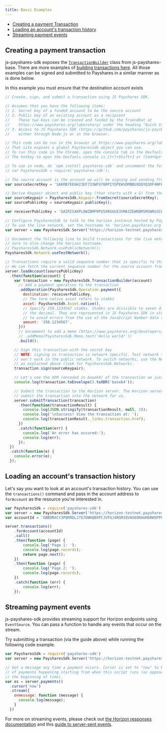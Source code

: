 ```yaml
---
title: Basic Examples
---
```


- [Creating a payment Transaction](#creating-a-payment-transaction)
- [Loading an account's transaction history](#loading-an-accounts-transaction-history)
- [Streaming payment events](#streaming-payment-events)

## Creating a payment transaction

js-payshares-sdk exposes the [`TransactionBuilder`](https://github.com/payshares/js-payshares-base/blob/master/src/transaction_builder.js) class from js-payshares-base.  There are more examples of [building transactions here](https://www.payshares.org/developers/js-payshares-base/learn/base-examples.html). All those examples can be signed and submitted to Payshares in a similar manner as is done below.

In this example you must ensure that the destination account exists

```javascript
// Create, sign, and submit a transaction using JS Payshares SDK.

// Assumes that you have the following items:
// 1. Secret key of a funded account to be the source account
// 2. Public key of an existing account as a recipient
//    These two keys can be created and funded by the friendbot at
//    https://www.payshares.org/laboratory/ under the heading "Quick Start: Test Account"
// 3. Access to JS Payshares SDK (https://github.com/payshares/js-payshares-sdk)
//    either through Node.js or in the browser.

// This code can be run in the browser at https://www.payshares.org/laboratory/
// That site exposes a global PaysharesSdk object you can use.
// To run this code in the Chrome, open the console tab in the DevTools.
// The hotkey to open the DevTools console is Ctrl+Shift+J or (Cmd+Opt+J on Mac).

// To use in node, do `npm install payshares-sdk` and uncomment the following line.
// var PaysharesSdk = require('payshares-sdk');

// The source account is the account we will be signing and sending from.
var sourceSecretKey = 'SAKRB7EE6H23EF733WFU76RPIYOPEWVOMBBUXDQYQ3OF4NF6ZY6B6VLW';

// Derive Keypair object and public key (that starts with a G) from the secret
var sourceKeypair = PaysharesSdk.Keypair.fromSecret(sourceSecretKey);
var sourcePublicKey = sourceKeypair.publicKey();

var receiverPublicKey = 'GAIRISXKPLOWZBMFRPU5XRGUUX3VMA3ZEWKBM5MSNRU3CHV6P4PYZ74D';

// Configure PaysharesSdk to talk to the horizon instance hosted by Payshares.org
// To use the live network, set the hostname to 'horizon.payshares.org'
var server = new PaysharesSdk.Server('https://horizon-testnet.payshares.org');

// Uncomment the following line to build transactions for the live network. Be
// sure to also change the horizon hostname.
// PaysharesSdk.Network.usePublicNetwork();
PaysharesSdk.Network.useTestNetwork();

// Transactions require a valid sequence number that is specific to this account.
// We can fetch the current sequence number for the source account from Horizon.
server.loadAccount(sourcePublicKey)
  .then(function(account) {
    var transaction = new PaysharesSdk.TransactionBuilder(account)
      // Add a payment operation to the transaction
      .addOperation(PaysharesSdk.Operation.payment({
        destination: receiverPublicKey,
        // The term native asset refers to stakks
        asset: PaysharesSdk.Asset.native(),
        // Specify 350.1234567 stakks. Stakks are divisible to seven digits past
        // the decimal. They are represented in JS Payshares SDK in string format
        // to avoid errors from the use of the JavaScript Number data structure.
        amount: '350.1234567',
      }))
      // Uncomment to add a memo (https://www.payshares.org/developers/learn/concepts/transactions.html)
      // .addMemo(PaysharesSdk.Memo.text('Hello world!'))
      .build();

    // Sign this transaction with the secret key
    // NOTE: signing is transaction is network specific. Test network transactions
    // won't work in the public network. To switch networks, use the Network object
    // as explained above (look for PaysharesSdk.Network).
    transaction.sign(sourceKeypair);

    // Let's see the XDR (encoded in base64) of the transaction we just built
    console.log(transaction.toEnvelope().toXDR('base64'));

    // Submit the transaction to the Horizon server. The Horizon server will then
    // submit the transaction into the network for us.
    server.submitTransaction(transaction)
      .then(function(transactionResult) {
        console.log(JSON.stringify(transactionResult, null, 2));
        console.log('\nSuccess! View the transaction at: ');
        console.log(transactionResult._links.transaction.href);
      })
      .catch(function(err) {
        console.log('An error has occured:');
        console.log(err);
      });
  })
  .catch(function(e) {
    console.error(e);
  });
```

## Loading an account's transaction history

Let's say you want to look at an account's transaction history.  You can use the `transactions()` command and pass in the account address to `forAccount` as the resource you're interested in.

```javascript
var PaysharesSdk = require('payshares-sdk')
var server = new PaysharesSdk.Server('https://horizon-testnet.payshares.org');
var accountId = 'GBBORXCY3PQRRDLJ7G7DWHQBXPCJVFGJ4RGMJQVAX6ORAUH6RWSPP6FM';

server.transactions()
    .forAccount(accountId)
    .call()
    .then(function (page) {
        console.log('Page 1: ');
        console.log(page.records);
        return page.next();
    })
    .then(function (page) {
        console.log('Page 2: ');
        console.log(page.records);
    })
    .catch(function (err) {
        console.log(err);
    });
```

## Streaming payment events

js-payshares-sdk provides streaming support for Horizon endpoints using `EventSource`.  You can pass a function to handle any events that occur on the stream.

Try submitting a transaction (via the guide above) while running the following code example.
```javascript
var PaysharesSdk = require('payshares-sdk')
var server = new PaysharesSdk.Server('https://horizon-testnet.payshares.org');

// Get a message any time a payment occurs. Cursor is set to "now" to be notified
// of payments happening starting from when this script runs (as opposed to from
// the beginning of time).
var es = server.payments()
  .cursor('now')
  .stream({
    onmessage: function (message) {
      console.log(message);
    }
  })
```

For more on streaming events, please check out [the Horizon responses documentation](https://www.payshares.org/developers/horizon/learn/responses.html#streaming) and this [guide to server-sent events](https://developer.mozilla.org/en-US/docs/Web/API/Server-sent_events/Using_server-sent_events).
